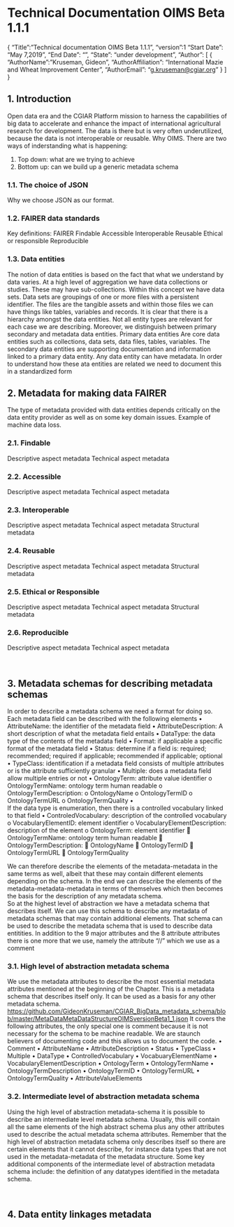 # Technical Documentation OIMS Beta 1.1.1

{
  “Title”:”Technical documentation OIMS Beta 1.1.1”,
  “version”:1
  “Start Date”:	“May 7,2019”,
  “End Date”:	“”,
  “State”: “under development”,
  “Author”: [
	  {
	  	“AuthorName”:”Kruseman, Gideon”,
  		“AuthorAffiliation”: “International Mazie and Wheat Improvement Center”,
  		“AuthorEmail”: “g.kruseman@cgiar.org”
  	}
  ]
}



## 1.	Introduction
Open data era and the CGIAR Platform mission to harness the capabilities of big data to accelerate and enhance the impact of international agricultural research for development. The data is there but is very often underutilized, because the data is not interoperable or reusable. 
Why OIMS.
There are two ways of inderstanding what is happening:
1.	Top down: what are we trying to achieve
2.	Bottom up: can we build up a generic metadata schema

### 1.1.	The choice of JSON
Why we choose JSON as our format.

### 1.2.	FAIRER data standards
Key definitions:
FAIRER
Findable
Accessible
Interoperable
Reusable
Ethical or responsible
Reproducible

### 1.3.	Data entities
The notion of data entities is based on the fact that what we understand by data varies. At a high level of aggregation we have data collections or studies. These may have sub-collections. Within this concept we have data sets. Data sets are groupings of one or more files with a persistent identifier. The files are the tangible assets and within those files we can have things like tables, variables and records. It is clear that there is a hierarchy amongst the data entities. Not all entity types are relevant for each case we are describing. Moreover, we distinguish between primary secondary and metadata data entities. Primary data entities Are core data entities such as collections, data sets, data files, tables, variables. The secondary data entities are supporting documentation and information linked to a primary data entity. Any data entity can have metadata. In order to understand how these ata entities are related we need to document this in a standardized form
 
## 2.	Metadata for making data FAIRER
The type of metadata provided with data entities depends critically on the data entity provider as well as on some key domain issues.
Example of machine data loss.

### 2.1.	Findable

Descriptive aspect metadata 
Technical aspect metadata
### 2.2.	Accessible
Descriptive aspect metadata 
Technical aspect metadata

### 2.3.	Interoperable
Descriptive aspect metadata 
Technical aspect metadata
Structural metadata
### 2.4.	Reusable
Descriptive aspect metadata 
Technical aspect metadata
Structural metadata

### 2.5.	Ethical or Responsible
Descriptive aspect metadata 
Technical aspect metadata
Structural metadata

### 2.6.	Reproducible 
Descriptive aspect metadata 
Technical aspect metadata

 
## 3.	Metadata schemas for describing metadata schemas
In order to describe a metadata schema we need a format for doing so.
Each metadata field can be described with the following elements
•	AttributeName: the identifier of the metadata field
•	AttributeDescription: A short description of what the metadata field entails
•	DataType: the data type of the contents of the metadata field
•	Format: if applicable a specific format of the metadata field
•	Status: determine if a field is: required; recommended; required if applicable; recommended if applicable; optional
•	TypeClass: identification if a metadata field consists of multiple attributes or is the attribute sufficiently granular
•	Multiple: does a metadata field allow multiple entries or not
•	OntologyTerm: attribute value identifier
o	OntologyTermName: ontology term human readable
o	OntologyTermDescription: 
o	OntologyName
o	OntologyTermID
o	OntologyTermURL
o	OntologyTermQuality
•	
If the data type is enumeration, then there is a controlled vocabulary linked to that field
•	ControledVocabulary: description of the controlled vocabulary
o	VocabularyElementID: element identifier
o	VocabularyElementDescription: description of the element
o	OntologyTerm: element identifier
	OntologyTermName: ontology term human readable
	OntologyTermDescription: 
	OntologyName
	OntologyTermID
	OntologyTermURL
	OntologyTermQuality


We can therefore describe the elements of the metadata-metadata in the same terms as well, albeit that these may contain different elements depending on the schema. In the end we can describe the elements of the metadata-metadata-metadata in terms of themselves which then becomes the basis for the description of any metadata schema.  
So at the highest level of abstraction we have a metadata schema that describes itself. We can use this schema to describe any metadata of metadata schemas that may contain additional elements. 
That schema can be used to describe the metadata schema that is used to describe data entitities. 
In addition to the 9 major attributes and the 8 attribute attributes there is one more that we use, namely the attribute “//” which we use as a comment 


### 3.1.	High level of abstraction metadata schema
We use the metadata attributes to describe the most essential metadata attributes mentioned at the beginning of the Chapter. This is a metadata schema that describes itself only. It can be used as a basis for any other metadata schema.
https://github.com/GideonKruseman/CGIAR_BigData_metadata_schema/blob/master/MetaDataMetaDataStructureOIMSversionBeta1_1.json
It covers the following attributes, the only special one is comment because it is not necessary for the schema to be machine readable. We are staunch believers of documenting code and this allows us to document the code.
•	Comment
•	AttributeName
•	AttributeDescription
•	Status
•	TypeClass
•	Multiple
•	DataType
•	ControlledVocabulary
•	VocabuaryElementName
•	VocabularyElementDescription
•	OntologyTerm
•	OntologyTermName
•	OntologyTermDescription
•	OntologyTermID
•	OntologyTermURL
•	OntologyTermQuality
•	AttributeValueElements

### 3.2.	Intermediate level of abstraction metadata schema 
Using the high level of abstraction metadata-schema it is possible to describe an intermediate level metadata schema. Usually, this will contain all the same elements of the high abstract schema plus any other attributes used to describe the actual metadata schema attributes. Remember that the high level of abstraction metadata schema only describes itself so there are certain elements that it cannot describe, for instance data types that are not used in the metadata-metadata of the metadata structure. 
Some key additional components of the intermediate level of abstraction metadata schema include: the definition of any datatypes  identified in the metadata schema.

 
## 4.	Data entity linkages metadata


